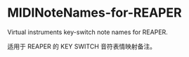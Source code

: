# MIDINoteNames-for-REAPER
Virtual instruments key-switch note names for REAPER. 

适用于 REAPER 的 KEY SWITCH 音符表情映射备注。

